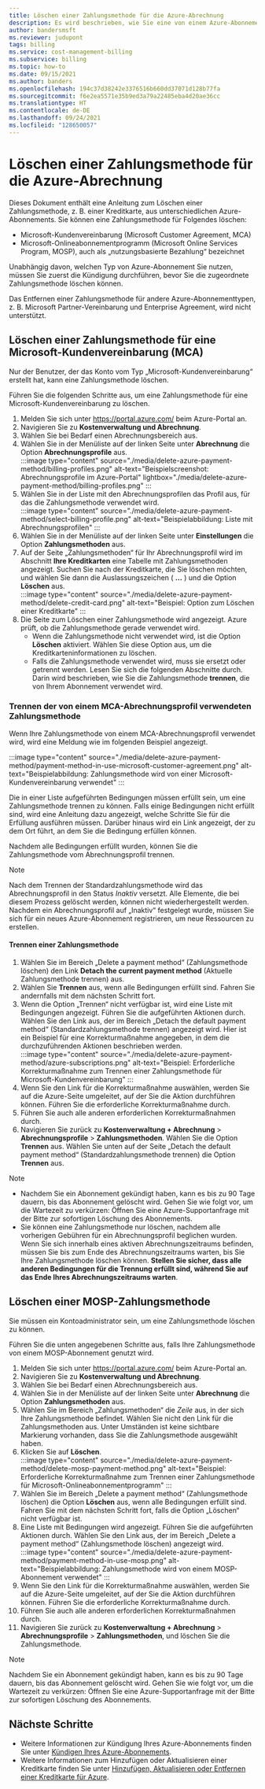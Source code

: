 ```yaml
---
title: Löschen einer Zahlungsmethode für die Azure-Abrechnung
description: Es wird beschrieben, wie Sie eine von einem Azure-Abonnement verwendete Zahlungsmethode löschen.
author: bandersmsft
ms.reviewer: judupont
tags: billing
ms.service: cost-management-billing
ms.subservice: billing
ms.topic: how-to
ms.date: 09/15/2021
ms.author: banders
ms.openlocfilehash: 194c37d38242e3376516b660dd37071d128b77fa
ms.sourcegitcommit: f6e2ea5571e35b9ed3a79a22485eba4d20ae36cc
ms.translationtype: HT
ms.contentlocale: de-DE
ms.lasthandoff: 09/24/2021
ms.locfileid: "128650057"
---
```

# <a name="delete-an-azure-billing-payment-method"></a>Löschen einer Zahlungsmethode für die Azure-Abrechnung

Dieses Dokument enthält eine Anleitung zum Löschen einer Zahlungsmethode, z. B. einer Kreditkarte, aus unterschiedlichen Azure-Abonnements. Sie können eine Zahlungsmethode für Folgendes löschen:

- Microsoft-Kundenvereinbarung (Microsoft Customer Agreement, MCA)
- Microsoft-Onlineabonnementprogramm (Microsoft Online Services Program, MOSP), auch als „nutzungsbasierte Bezahlung“ bezeichnet

Unabhängig davon, welchen Typ von Azure-Abonnement Sie nutzen, müssen Sie zuerst die Kündigung durchführen, bevor Sie die zugeordnete Zahlungsmethode löschen können.

Das Entfernen einer Zahlungsmethode für andere Azure-Abonnementtypen, z. B. Microsoft Partner-Vereinbarung und Enterprise Agreement, wird nicht unterstützt.

## <a name="delete-an-mca-payment-method"></a>Löschen einer Zahlungsmethode für eine Microsoft-Kundenvereinbarung (MCA)

Nur der Benutzer, der das Konto vom Typ „Microsoft-Kundenvereinbarung“ erstellt hat, kann eine Zahlungsmethode löschen.

Führen Sie die folgenden Schritte aus, um eine Zahlungsmethode für eine Microsoft-Kundenvereinbarung zu löschen.

1. Melden Sie sich unter https://portal.azure.com/ beim Azure-Portal an.
1. Navigieren Sie zu **Kostenverwaltung und Abrechnung**.
1. Wählen Sie bei Bedarf einen Abrechnungsbereich aus.
1. Wählen Sie in der Menüliste auf der linken Seite unter **Abrechnung** die Option **Abrechnungsprofile** aus.  
    :::image type="content" source="./media/delete-azure-payment-method/billing-profiles.png" alt-text="Beispielscreenshot: Abrechnungsprofile im Azure-Portal" lightbox="./media/delete-azure-payment-method/billing-profiles.png" :::
1. Wählen Sie in der Liste mit den Abrechnungsprofilen das Profil aus, für das die Zahlungsmethode verwendet wird.  
    :::image type="content" source="./media/delete-azure-payment-method/select-billing-profile.png" alt-text="Beispielabbildung: Liste mit Abrechnungsprofilen" :::
1. Wählen Sie in der Menüliste auf der linken Seite unter **Einstellungen** die Option **Zahlungsmethoden** aus.
1. Auf der Seite „Zahlungsmethoden“ für Ihr Abrechnungsprofil wird im Abschnitt **Ihre Kreditkarten** eine Tabelle mit Zahlungsmethoden angezeigt. Suchen Sie nach der Kreditkarte, die Sie löschen möchten, und wählen Sie dann die Auslassungszeichen ( **…** ) und die Option **Löschen** aus.  
    :::image type="content" source="./media/delete-azure-payment-method/delete-credit-card.png" alt-text="Beispiel: Option zum Löschen einer Kreditkarte" :::
1. Die Seite zum Löschen einer Zahlungsmethode wird angezeigt. Azure prüft, ob die Zahlungsmethode gerade verwendet wird.
    - Wenn die Zahlungsmethode nicht verwendet wird, ist die Option **Löschen** aktiviert. Wählen Sie diese Option aus, um die Kreditkarteninformationen zu löschen.
    - Falls die Zahlungsmethode verwendet wird, muss sie ersetzt oder getrennt werden. Lesen Sie sich die folgenden Abschnitte durch. Darin wird beschrieben, wie Sie die Zahlungsmethode **trennen**, die von Ihrem Abonnement verwendet wird.

### <a name="detach-payment-method-used-by-an-mca-billing-profile"></a>Trennen der von einem MCA-Abrechnungsprofil verwendeten Zahlungsmethode

Wenn Ihre Zahlungsmethode von einem MCA-Abrechnungsprofil verwendet wird, wird eine Meldung wie im folgenden Beispiel angezeigt.

:::image type="content" source="./media/delete-azure-payment-method/payment-method-in-use-microsoft-customer-agreement.png" alt-text="Beispielabbildung: Zahlungsmethode wird von einer Microsoft-Kundenvereinbarung verwendet" :::

Die in einer Liste aufgeführten Bedingungen müssen erfüllt sein, um eine Zahlungsmethode trennen zu können. Falls einige Bedingungen nicht erfüllt sind, wird eine Anleitung dazu angezeigt, welche Schritte Sie für die Erfüllung ausführen müssen. Darüber hinaus wird ein Link angezeigt, der zu dem Ort führt, an dem Sie die Bedingung erfüllen können.

Nachdem alle Bedingungen erfüllt wurden, können Sie die Zahlungsmethode vom Abrechnungsprofil trennen.

> [!NOTE]
> Nach dem Trennen der Standardzahlungsmethode wird das Abrechnungsprofil in den Status _Inaktiv_ versetzt. Alle Elemente, die bei diesem Prozess gelöscht werden, können nicht wiederhergestellt werden. Nachdem ein Abrechnungsprofil auf „Inaktiv“ festgelegt wurde, müssen Sie sich für ein neues Azure-Abonnement registrieren, um neue Ressourcen zu erstellen.

#### <a name="to-detach-a-payment-method"></a>Trennen einer Zahlungsmethode

1. Wählen Sie im Bereich „Delete a payment method“ (Zahlungsmethode löschen) den Link **Detach the current payment method** (Aktuelle Zahlungsmethode trennen) aus.
1. Wählen Sie **Trennen** aus, wenn alle Bedingungen erfüllt sind. Fahren Sie andernfalls mit dem nächsten Schritt fort.
1. Wenn die Option „Trennen“ nicht verfügbar ist, wird eine Liste mit Bedingungen angezeigt. Führen Sie die aufgeführten Aktionen durch. Wählen Sie den Link aus, der im Bereich „Detach the default payment method“ (Standardzahlungsmethode trennen) angezeigt wird. Hier ist ein Beispiel für eine Korrekturmaßnahme angegeben, in dem die durchzuführenden Aktionen beschrieben werden.  
    :::image type="content" source="./media/delete-azure-payment-method/azure-subscriptions.png" alt-text="Beispiel: Erforderliche Korrekturmaßnahme zum Trennen einer Zahlungsmethode für Microsoft-Kundenvereinbarung" :::
1. Wenn Sie den Link für die Korrekturmaßnahme auswählen, werden Sie auf die Azure-Seite umgeleitet, auf der Sie die Aktion durchführen können. Führen Sie die erforderliche Korrekturmaßnahme durch.
1. Führen Sie auch alle anderen erforderlichen Korrekturmaßnahmen durch.
1. Navigieren Sie zurück zu **Kostenverwaltung + Abrechnung** > **Abrechnungsprofile** > **Zahlungsmethoden**. Wählen Sie die Option **Trennen** aus. Wählen Sie unten auf der Seite „Detach the default payment method“ (Standardzahlungsmethode trennen) die Option **Trennen** aus.

> [!NOTE]
> - Nachdem Sie ein Abonnement gekündigt haben, kann es bis zu 90 Tage dauern, bis das Abonnement gelöscht wird. Gehen Sie wie folgt vor, um die Wartezeit zu verkürzen: Öffnen Sie eine Azure-Supportanfrage mit der Bitte zur sofortigen Löschung des Abonnements.
> - Sie können eine Zahlungsmethode nur löschen, nachdem alle vorherigen Gebühren für ein Abrechnungsprofil beglichen wurden. Wenn Sie sich innerhalb eines aktiven Abrechnungszeitraums befinden, müssen Sie bis zum Ende des Abrechnungszeitraums warten, bis Sie Ihre Zahlungsmethode löschen können. **Stellen Sie sicher, dass alle anderen Bedingungen für die Trennung erfüllt sind, während Sie auf das Ende Ihres Abrechnungszeitraums warten**.

## <a name="delete-a-mosp-payment-method"></a>Löschen einer MOSP-Zahlungsmethode

Sie müssen ein Kontoadministrator sein, um eine Zahlungsmethode löschen zu können.

Führen Sie die unten angegebenen Schritte aus, falls Ihre Zahlungsmethode von einem MOSP-Abonnement genutzt wird.

1. Melden Sie sich unter https://portal.azure.com/ beim Azure-Portal an.
1. Navigieren Sie zu **Kostenverwaltung und Abrechnung**.
1. Wählen Sie bei Bedarf einen Abrechnungsbereich aus.
1. Wählen Sie in der Menüliste auf der linken Seite unter **Abrechnung** die Option **Zahlungsmethoden** aus.
1. Wählen Sie im Bereich „Zahlungsmethoden“ die _Zeile_ aus, in der sich Ihre Zahlungsmethode befindet. Wählen Sie nicht den Link für die Zahlungsmethoden aus. Unter Umständen ist keine sichtbare Markierung vorhanden, dass Sie die Zahlungsmethode ausgewählt haben.
1. Klicken Sie auf **Löschen**.  
    :::image type="content" source="./media/delete-azure-payment-method/delete-mosp-payment-method.png" alt-text="Beispiel: Erforderliche Korrekturmaßnahme zum Trennen einer Zahlungsmethode für Microsoft-Onlineabonnementprogramm" :::
1. Wählen Sie im Bereich „Delete a payment method“ (Zahlungsmethode löschen) die Option **Löschen** aus, wenn alle Bedingungen erfüllt sind. Fahren Sie mit dem nächsten Schritt fort, falls die Option „Löschen“ nicht verfügbar ist.
1. Eine Liste mit Bedingungen wird angezeigt. Führen Sie die aufgeführten Aktionen durch. Wählen Sie den Link aus, der im Bereich „Delete a payment method“ (Zahlungsmethode löschen) angezeigt wird.  
    :::image type="content" source="./media/delete-azure-payment-method/payment-method-in-use-mosp.png" alt-text="Beispielabbildung: Zahlungsmethode wird von einem MOSP-Abonnement verwendet" :::
1. Wenn Sie den Link für die Korrekturmaßnahme auswählen, werden Sie auf die Azure-Seite umgeleitet, auf der Sie die Aktion durchführen können. Führen Sie die erforderliche Korrekturmaßnahme durch.
1. Führen Sie auch alle anderen erforderlichen Korrekturmaßnahmen durch.
1. Navigieren Sie zurück zu **Kostenverwaltung + Abrechnung** > **Abrechnungsprofile** > **Zahlungsmethoden**, und löschen Sie die Zahlungsmethode.

> [!NOTE]
> Nachdem Sie ein Abonnement gekündigt haben, kann es bis zu 90 Tage dauern, bis das Abonnement gelöscht wird. Gehen Sie wie folgt vor, um die Wartezeit zu verkürzen: Öffnen Sie eine Azure-Supportanfrage mit der Bitte zur sofortigen Löschung des Abonnements.

## <a name="next-steps"></a>Nächste Schritte

- Weitere Informationen zur Kündigung Ihres Azure-Abonnements finden Sie unter [Kündigen Ihres Azure-Abonnements](cancel-azure-subscription.md).
- Weitere Informationen zum Hinzufügen oder Aktualisieren einer Kreditkarte finden Sie unter [Hinzufügen, Aktualisieren oder Entfernen einer Kreditkarte für Azure](change-credit-card.md).